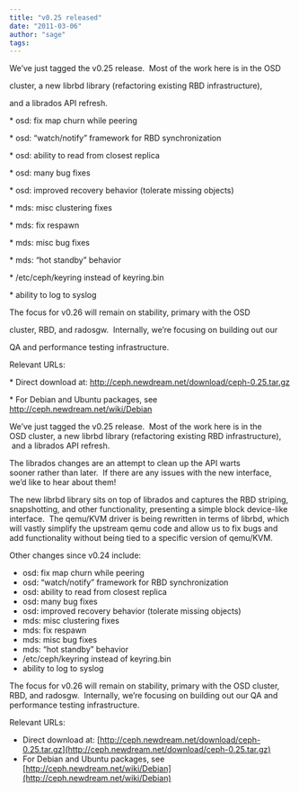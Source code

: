 ```yaml
---
title: "v0.25 released"
date: "2011-03-06"
author: "sage"
tags: 
---
```


We’ve just tagged the v0.25 release.  Most of the work here is in the OSD

cluster, a new librbd library (refactoring existing RBD infrastructure),

and a librados API refresh.

\* osd: fix map churn while peering

\* osd: “watch/notify” framework for RBD synchronization

\* osd: ability to read from closest replica

\* osd: many bug fixes

\* osd: improved recovery behavior (tolerate missing objects)

\* mds: misc clustering fixes

\* mds: fix respawn

\* mds: misc bug fixes

\* mds: “hot standby” behavior

\* /etc/ceph/keyring instead of keyring.bin

\* ability to log to syslog

The focus for v0.26 will remain on stability, primary with the OSD

cluster, RBD, and radosgw.  Internally, we’re focusing on building out our

QA and performance testing infrastructure.

Relevant URLs:

\* Direct download at: http://ceph.newdream.net/download/ceph-0.25.tar.gz

\* For Debian and Ubuntu packages, see http://ceph.newdream.net/wiki/Debian

We’ve just tagged the v0.25 release.  Most of the work here is in the OSD cluster, a new librbd library (refactoring existing RBD infrastructure),  and a librados API refresh.

The librados changes are an attempt to clean up the API warts sooner rather than later.  If there are any issues with the new interface, we’d like to hear about them!

The new librbd library sits on top of librados and captures the RBD striping, snapshotting, and other functionality, presenting a simple block device-like interface.  The qemu/KVM driver is being rewritten in terms of librbd, which will vastly simplify the upstream qemu code and allow us to fix bugs and add functionality without being tied to a specific version of qemu/KVM.

Other changes since v0.24 include:

- osd: fix map churn while peering
- osd: “watch/notify” framework for RBD synchronization
- osd: ability to read from closest replica
- osd: many bug fixes
- osd: improved recovery behavior (tolerate missing objects)
- mds: misc clustering fixes
- mds: fix respawn
- mds: misc bug fixes
- mds: “hot standby” behavior
- /etc/ceph/keyring instead of keyring.bin
- ability to log to syslog

The focus for v0.26 will remain on stability, primary with the OSD cluster, RBD, and radosgw.  Internally, we’re focusing on building out our QA and performance testing infrastructure.

Relevant URLs:

- Direct download at: [http://ceph.newdream.net/download/ceph-0.25.tar.gz](http://ceph.newdream.net/download/ceph-0.25.tar.gz)
- For Debian and Ubuntu packages, see [http://ceph.newdream.net/wiki/Debian](http://ceph.newdream.net/wiki/Debian)

